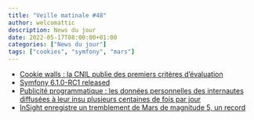 ```yaml
---
title: "Veille matinale #48"
author: welcomattic
description: News du jour
date: 2022-05-17T08:00:00+01:00
categories: ["News du jour"]
tags: ["cookies", "symfony", "mars"]
---
```


- [Cookie walls : la CNIL publie des premiers critères d’évaluation](https://www.cnil.fr/fr/cookie-walls-la-cnil-publie-des-premiers-criteres-devaluation)
- [Symfony 6.1.0-RC1 released](https://symfony.com/blog/symfony-6-1-0-rc1-released?utm_source=Symfony%20Blog%20Feed&utm_medium=feed)
- [Publicité programmatique : les données personnelles des internautes diffusées à leur insu plusieurs centaines de fois par jour](https://www.lemonde.fr/pixels/article/2022/05/16/publicite-programmatique-les-donnees-personnelles-des-internautes-diffusees-a-leur-insu-plusieurs-centaines-de-fois-par-jour_6126335_4408996.html)
- [InSight enregistre un tremblement de Mars de magnitude 5, un record](https://www.nextinpact.com/article/69066/insight-enregistre-tremblement-mars-magnitude-5-record)